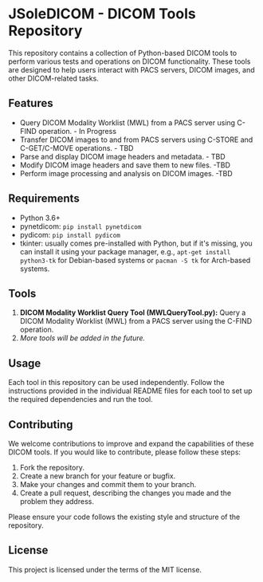 # JSoleDICOM - DICOM Tools Repository

This repository contains a collection of Python-based DICOM tools to perform various tests and operations on DICOM functionality. These tools are designed to help users interact with PACS servers, DICOM images, and other DICOM-related tasks.

## Features

- Query DICOM Modality Worklist (MWL) from a PACS server using C-FIND operation. - In Progress
- Transfer DICOM images to and from PACS servers using C-STORE and C-GET/C-MOVE operations. - TBD
- Parse and display DICOM image headers and metadata. - TBD
- Modify DICOM image headers and save them to new files. -TBD
- Perform image processing and analysis on DICOM images. -TBD

## Requirements

- Python 3.6+
- pynetdicom: `pip install pynetdicom`
- pydicom: `pip install pydicom`
- tkinter: usually comes pre-installed with Python, but if it's missing, you can install it using your package manager, e.g., `apt-get install python3-tk` for Debian-based systems or `pacman -S tk` for Arch-based systems.

## Tools

1. **DICOM Modality Worklist Query Tool (MWLQueryTool.py):** Query a DICOM Modality Worklist (MWL) from a PACS server using the C-FIND operation.
2. _More tools will be added in the future._

## Usage

Each tool in this repository can be used independently. Follow the instructions provided in the individual README files for each tool to set up the required dependencies and run the tool.

## Contributing

We welcome contributions to improve and expand the capabilities of these DICOM tools. If you would like to contribute, please follow these steps:

1. Fork the repository.
2. Create a new branch for your feature or bugfix.
3. Make your changes and commit them to your branch.
4. Create a pull request, describing the changes you made and the problem they address.

Please ensure your code follows the existing style and structure of the repository.

## License

This project is licensed under the terms of the MIT license.
